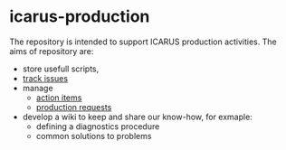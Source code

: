 # icarus-production
The repository is intended to support ICARUS production activities. The aims of repository are: 
- store usefull scripts,
- [track issues](https://github.com/SBNSoftware/icarus-production/issues)
- manage
  - [action items](https://github.com/orgs/SBNSoftware/projects/31)
  - [production requests](https://github.com/orgs/SBNSoftware/projects/32)
- develop a wiki to keep and share our know-how, for exmaple:
  - defining a 	diagnostics procedure
  - common solutions to problems
